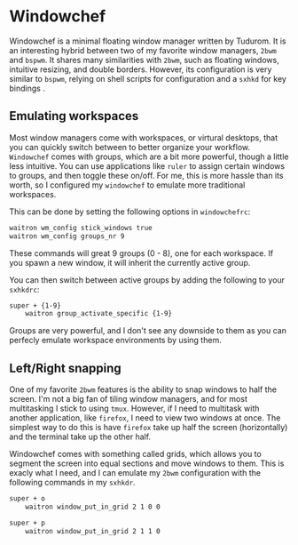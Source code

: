 # Windowchef

Windowchef is a minimal floating window manager written by Tudurom.
It is an interesting hybrid between two of my favorite window managers, 
`2bwm` and `bspwm`. It shares many similarities with `2bwm`, such as 
floating windows, intuitive resizing, and double borders. However,
its configuration is very similar to `bspwm`, relying on shell scripts
for configuration and a `sxhkd` for key bindings .

## Emulating workspaces

Most window managers come with workspaces, or virtural desktops, that you can
quickly switch between to better organize your workflow. `Windowchef` comes
with groups, which are a bit more powerful, though a little less intuitive. 
You can use applications like `ruler` to assign certain windows to groups,
and then toggle these on/off. For me, this is more hassle than its worth, 
so I configured my `windowchef` to emulate more traditional workspaces. 

This can be done by setting the following options in `windowchefrc`:

```bash
waitron wm_config stick_windows true
waitron wm_config groups_nr 9
```

These commands will great 9 groups (0 - 8), one for each workspace. 
If you spawn a new window, it will inherit the currently active group.

You can then switch between active groups by adding the following to your
`sxhkdrc`:

```bash
super + {1-9}
    waitron group_activate_specific {1-9}
```

Groups are very powerful, and I don't see any downside to them as you can
perfecly emulate workspace environments by using them.

## Left/Right snapping

One of my favorite `2bwm` features is the ability to snap windows to half the screen. 
I'm not a big fan of tiling window managers, and for most multitasking I stick to
using `tmux`. However, if I need to multitask with another application, like `firefox`,
I need to view two windows at once. The simplest way to do this is have `firefox`
take up half the screen (horizontally) and the terminal take up the other half. 

Windowchef comes with something called grids, which allows you to segment the screen
into equal sections and move windows to them. This is exacly what I need, 
and I can emulate my `2bwm` configuration with the following commands in my
`sxhkdr`.

```bash
super + o
    waitron window_put_in_grid 2 1 0 0 

super + p 
    waitron window_put_in_grid 2 1 1 0
    
```

